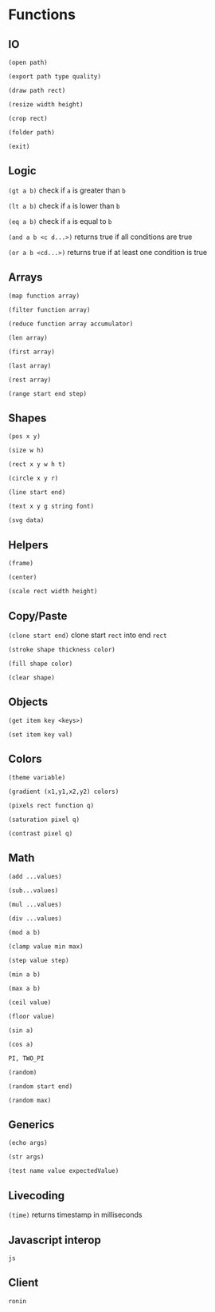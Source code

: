 # Functions

## IO

`(open path)`

`(export path type quality)`

`(draw path rect)`

`(resize width height)`

`(crop rect)`

`(folder path)` 

`(exit)`

## Logic

`(gt a b)` check if `a` is greater than `b`

`(lt a b)` check if `a` is lower than `b`

`(eq a b)` check if `a` is equal to `b`

`(and a b <c d...>)` returns true if all conditions are true

`(or a b <cd...>)` returns true if at least one condition is true

## Arrays

`(map function array)`

`(filter function array)`

`(reduce function array accumulator)`

`(len array)`

`(first array)`

`(last array)`

`(rest array)`

`(range start end step)`

## Shapes

`(pos x y)`

`(size w h)`

`(rect x y w h t)`

`(circle x y r)`

`(line start end)`

`(text x y g string font)`

`(svg data)`

## Helpers

`(frame)`

`(center)`

`(scale rect width height)`

## Copy/Paste

`(clone start end)` clone start `rect` into end `rect`

`(stroke shape thickness color)`

`(fill shape color)`

`(clear shape)`

## Objects

`(get item key <keys>)`

`(set item key val)`

## Colors

`(theme variable)`

`(gradient (x1,y1,x2,y2) colors)`

`(pixels rect function q)`

`(saturation pixel q)`

`(contrast pixel q)`

## Math

`(add ...values)`

`(sub...values)`

`(mul ...values)`

`(div ...values)`

`(mod a b)`

`(clamp value min max)`

`(step value step)`

`(min a b)`

`(max a b)`

`(ceil value)`

`(floor value)`

`(sin a)`

`(cos a)`

`PI, TWO_PI`

`(random)`

`(random start end)`

`(random max)`

## Generics

`(echo args)`

`(str args)`

`(test name value expectedValue)`

## Livecoding

`(time)` returns timestamp in milliseconds

## Javascript interop

`js`

## Client

`ronin`
